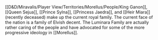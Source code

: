 [[D&D/Miravalis/Player View/Territories/Morellus/People/King Ganon]], [[Queen Sejua]], [[Prince Sylna]], [[Princess Jaedra]], and [[Heir Miara]] (recently deceased) make up the current royal family. The current face of the nation is a family of Elvish decent. The Luminara Family are actually rather caring of the people and have advocated for some of the more progressive ideology in [[Morellus]].

